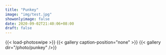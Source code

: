 ```yaml
---
title: "Punkey"
image: "img/test.jpg"
showonlyimage: false
date: 2020-09-02T21:40:06+08:00
draft: false
---
```

                           
<!--more-->
{{< load-photoswipe >}} 
{{< gallery caption-position="none" >}}
{{< gallery dir="/photo/punkey" />}}

